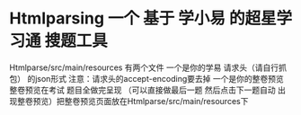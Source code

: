 # Htmlparsing 一个 基于 学小易 的超星学习通 搜题工具 
Htmlparse/src/main/resources
有两个文件
一个是你的学易 请求头（请自行抓包） 的json形式  注意：请求头的accept-encoding要去掉
一个是你的整卷预览 整卷预览在考试 题目全做完呈现 （可以直接做最后一题 然后点击下一题自动 出现整卷预览）把整卷预览页面放在Htmlparse/src/main/resources下
